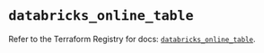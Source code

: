 # `databricks_online_table`

Refer to the Terraform Registry for docs: [`databricks_online_table`](https://registry.terraform.io/providers/databricks/databricks/1.90.0/docs/resources/online_table).
